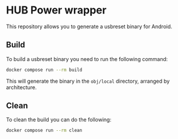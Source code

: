 
# HUB Power wrapper

This repository allows you to generate a usbreset binary for Android.

## Build

To build a usbreset binary you need to run the following command:

```bash	
docker compose run --rm build
```

This will generate the binary in the `obj/local` directory, arranged by architecture.

## Clean

To clean the build you can do the following:

```bash
docker compose run --rm clean
```
